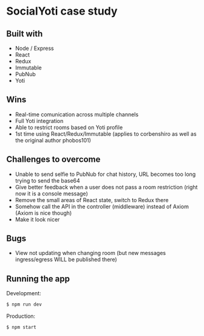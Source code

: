 # SocialYoti case study



## Built with

* Node / Express
* React
* Redux
* Immutable
* PubNub
* Yoti


## Wins

* Real-time comunication across multiple channels
* Full Yoti integration
* Able to restrict rooms based on Yoti profile
* 1st time using React/Redux/Immutable (applies to corbenshiro as well as the original author phobos101)


## Challenges to overcome

* Unable to send selfie to PubNub for chat history, URL becomes too long trying to send the base64
* Give better feedback when a user does not pass a room restriction (right now it is a console message)
* Remove the small areas of React state, switch to Redux there
* Somehow call the API in the controller (middleware) instead of Axiom (Axiom is nice though)
* Make it look nicer


## Bugs

* View not updating when changing room (but new messages ingress/egress WILL be published there)


## Running the app

Development:

```bash
$ npm run dev
```

Production:

```bash
$ npm start
```
